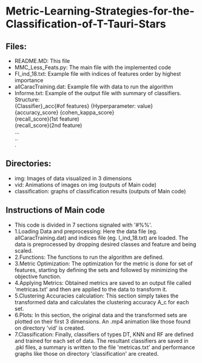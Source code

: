 # Metric-Learning-Strategies-for-the-Classification-of-T-Tauri-Stars
## Files:  
-   README.MD: This file
-   MMC_Less_Feats.py: The main file with the implemented code
-   FI_ind_18.txt: Example file with indices of features order by highest importance
-   allCaracTraining.dat: Example file with data to run the algorithm
-   Informe.txt: Example of the output file with summary of classifiers.  
    Structure:  
    {Classifier}_acc{#of features}    {Hyperparameter: value}    {accuracy_score} {cohen_kappa_score}    
    {recall_score}(1st feature)  
    {recall_score}(2nd feature)  
    ...  
    ..  
    .
## Directories:
-   img: Images of data visualized in 3 dimensions
-   vid: Animations of images on img (outputs of Main code)
-   classification: graphs of classification results (outputs of Main code)

## Instructions of Main code
-   This code is divided in 7 sections signaled with '#%%'.
-   1.Loading Data and preprocessing:
    Here the data file (eg. allCaracTraining.dat) and indices file (eg. I_ind_18.txt) are loaded. The data is preprocessed by dropping desired classes and feature and being scaled.
-   2.Functions:
    The functions to run the algorithm are defined.
-   3.Metric Optimization:
    The optimization for the metric is done for set of features, starting by defining the sets and followed by minimizing the objective function.
-   4.Applying Metrics:
    Obtained metrics are saved to an output file called 'metricas.txt' and then are applied to the data to transform it.
-   5.Clustering Accuracies calculation:
    This section simply takes the transformed data and calculates the clustering accuracy A_c for each set.
-   6.Plots:
    In this section, the original data and the transformed sets are plotted on their first 3 dimensions. An .mp4 animation like those found on directory 'vid' is created.
-   7.Classification:
    Finally, classifiers of types DT, KNN and RF are defined and trained for each set of data. The resultant classifiers are saved in .pkl files, a summary is written  to the file 'metricas.txt' and performance graphs like those on directory 'classification' are created.
